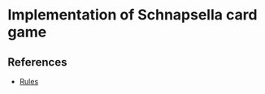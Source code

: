 # Implementation of Schnapsella card game
## References
- [Rules](https://github.com/OlivierBlanvillain/Schnapsella)

